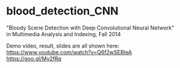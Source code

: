 # blood_detection_CNN
"Bloody Scene Detection with Deep Convolutional Neural Network"  
in Multimedia Analysis and Indexing, Fall 2014  

Demo video, result, slides are all shown here: 
https://www.youtube.com/watch?v=Q6f2wSEBIeA   
https://goo.gl/My2fRq       
